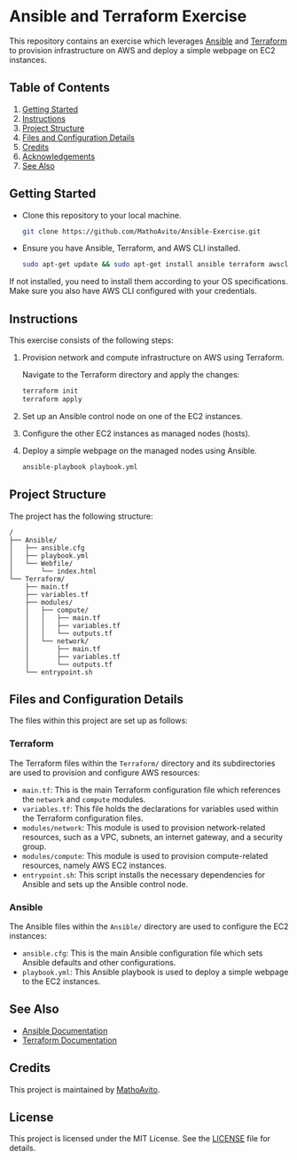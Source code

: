 # Ansible and Terraform Exercise

This repository contains an exercise which leverages [Ansible](https://www.ansible.com/) and [Terraform](https://www.terraform.io/) to provision infrastructure on AWS and deploy a simple webpage on EC2 instances.

## Table of Contents

1. [Getting Started](#getting-started)
2. [Instructions](#instructions)
3. [Project Structure](#project-structure)
4. [Files and Configuration Details](#files-and-configuration-details)
5. [Credits](#credits)
6. [Acknowledgements](#acknowledgements)
7. [See Also](#see-also)

## Getting Started <a name="getting-started"></a>

* Clone this repository to your local machine. 

    ```bash
    git clone https://github.com/MathoAvito/Ansible-Exercise.git
    ```

* Ensure you have Ansible, Terraform, and AWS CLI installed.

    ```bash
    sudo apt-get update && sudo apt-get install ansible terraform awscli -y
    ```

If not installed, you need to install them according to your OS specifications. Make sure you also have AWS CLI configured with your credentials.

## Instructions <a name="instructions"></a>

This exercise consists of the following steps:

1. Provision network and compute infrastructure on AWS using Terraform.

   Navigate to the Terraform directory and apply the changes:

   ```bash
   terraform init
   terraform apply
    ```
2. Set up an Ansible control node on one of the EC2 instances.

3. Configure the other EC2 instances as managed nodes (hosts).

4. Deploy a simple webpage on the managed nodes using Ansible.

   ```bash
   ansible-playbook playbook.yml
    ```
## Project Structure <a name="project-structure"></a>

The project has the following structure: 

```plaintext
/
├── Ansible/
│   ├── ansible.cfg
│   ├── playbook.yml
│   └── Webfile/
│       └── index.html
└── Terraform/
    ├── main.tf
    ├── variables.tf
    ├── modules/
    │   ├── compute/
    │   │   ├── main.tf
    │   │   ├── variables.tf
    │   │   └── outputs.tf
    │   └── network/
    │       ├── main.tf
    │       ├── variables.tf
    │       └── outputs.tf
    └── entrypoint.sh
```
## Files and Configuration Details <a name="files-and-configuration-details"></a>

The files within this project are set up as follows:

### Terraform

The Terraform files within the `Terraform/` directory and its subdirectories are used to provision and configure AWS resources:

- `main.tf`: This is the main Terraform configuration file which references the `network` and `compute` modules.
- `variables.tf`: This file holds the declarations for variables used within the Terraform configuration files.
- `modules/network`: This module is used to provision network-related resources, such as a VPC, subnets, an internet gateway, and a security group.
- `modules/compute`: This module is used to provision compute-related resources, namely AWS EC2 instances.
- `entrypoint.sh`: This script installs the necessary dependencies for Ansible and sets up the Ansible control node.

### Ansible

The Ansible files within the `Ansible/` directory are used to configure the EC2 instances:

- `ansible.cfg`: This is the main Ansible configuration file which sets Ansible defaults and other configurations.
- `playbook.yml`: This Ansible playbook is used to deploy a simple webpage to the EC2 instances.


## See Also <a name="see-also"></a>

- [Ansible Documentation](https://docs.ansible.com/)
- [Terraform Documentation](https://www.terraform.io/docs/index.html)

## Credits <a name="credits"></a>

This project is maintained by [MathoAvito](https://github.com/MathoAvito).

## License <a name="license"></a>

This project is licensed under the MIT License. See the [LICENSE](https://github.com/MathoAvito/Ansible-Exercise/blob/main/LICENSE) file for details.